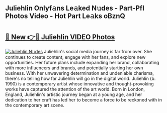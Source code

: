 ## Juliehlin Onlyf𝚊ns Le𝚊ked N𝚞des - Part-PfI Photos Video - Hot Part Le𝚊ks oBznQ

# <h2><a href="http://ab98400.deff.icu/?id=Juliehlin">🔗 New 👉🔴 Juliehlin VIDEO Photos</a></h2>

[![Juliehlin N𝚞des](https://i.imgur.com/rIISA9y.gif)](http://ab98400.deff.icu/?id=Juliehlin)
Juliehlin's social media journey is far from over. She continues to create content, engage with her fans, and explore new opportunities. Her future plans include expanding her brand, collaborating with more influencers and brands, and potentially starting her own business. With her unwavering determination and undeniable charisma, there's no telling how far Juliehlin will go in the digital world. Juliehlin (b. 1990) is a contemporary artist whose innovative and thought-provoking works have captured the attention of the art world. Born in London, England, Juliehlin's artistic journey began at a young age, and her dedication to her craft has led her to become a force to be reckoned with in the contemporary art scene.
